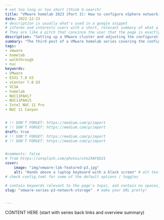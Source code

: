 ```yaml
---
# not too long or too short (think G-search)
title: "VMware homelab 2023 [Part 3]: How to configure vSphere networking and storage"
date: 2022-12-23
# description is usually what's used in a google snippet
# informs and interests users with a short, relevant summary of what a particular page is about.
# They are like a pitch that convince the user that the page is exactly what they're looking for.
description: "Setting up a VMware cluster and adjusting the configuration for networking and storage"
summary: "The third post of a VMware homelab series covering the configuration for networking and storage in a vSphere 7 cluster"
tags:
- vmware
- homelab
- walkthrough
- nuc
keywords:
- VMware
- ESXi 7.0 U3
- vCenter 7.0 U3
- VCSA
- homelab
- NUC11PAHi7
- NUC11PAHi5
- Intel NUC 11 Pro
- NUC 11 Canyon


# !! DON'T FORGET: https://medium.com/p/import
# !! DON'T FORGET: https://medium.com/p/import
draft: true
# !! DON'T FORGET: https://medium.com/p/import
# !! DON'T FORGET: https://medium.com/p/import


#comments: false
# from https://unsplash.com/photos/ute2XAFQU2I
cover:
    image: "img/vmware-lab-featured-p3.jpg"
    alt: "Hands above a laptop keyboard with a black screen" # alt text
# check config.toml for some of the default options / toggles

# contain keywords relevant to the page's topic, and contain no spaces, underscores or other characters. You should avoid the use of parameters when possible, as they make URLs less inviting for users to click or share. Google's suggestions for URL structure specify using hyphens or dashes (-) rather than underscores (_). Unlike underscores, Google treats hyphens as separators between words in a URL.
slug: "vmware-series-p3-network-storage"  # make your URL pretty!


---
```


CONTENT HERE (start with series back links and overview summary)